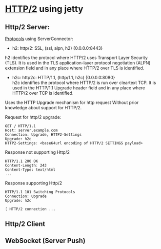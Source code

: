 # [HTTP/2](https://en.wikipedia.org/wiki/HTTP/2) using jetty

## Http/2 Server:

[Protocols](https://http2.github.io/http2-spec/) using ServerConnector:
- h2: http/2: SSL, (ssl, alpn, h2) {0.0.0.0:8443}

h2 identifies the protocol where HTTP/2 uses Transport Layer Security (TLS). 
It is used in the TLS application-layer protocol negotiation (ALPN) extension
field and in any place where HTTP/2 over TLS is identified.

- h2c: http2c: HTTP/1.1, (http/1.1, h2c) {0.0.0.0:8080}  
h2c identifies the protocol where HTTP/2 is run over cleartext TCP. It is used in 
the HTTP/1.1 Upgrade header field and in any place where HTTP/2 over TCP is identified.

Uses the HTTP Upgrade mechanism for http request Without prior knowledge about support for HTTP/2.

Request for http/2 upgrade:
```
GET / HTTP/1.1
Host: server.example.com
Connection: Upgrade, HTTP2-Settings
Upgrade: h2c
HTTP2-Settings: <base64url encoding of HTTP/2 SETTINGS payload>
```

Response not supporting Http/2
```
HTTP/1.1 200 OK
Content-Length: 243
Content-Type: text/html
...
```

Response supporting Http/2
```
HTTP/1.1 101 Switching Protocols
Connection: Upgrade
Upgrade: h2c

[ HTTP/2 connection ...
```

## Http/2 Client

## WebSocket (Server Push)
